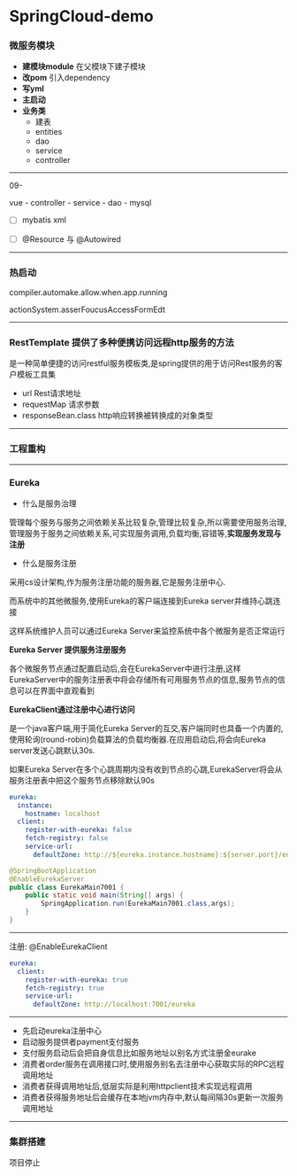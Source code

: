 # SpringCloud-demo
### 微服务模块

- **建模块module**  在父模块下建子模块
- **改pom** 引入dependency
- **写yml**
- **主启动**
- **业务类** 
  * 建表
  * entities
  * dao
  * service
  * controller

---

09-

vue - controller - service - dao - mysql



- [ ] mybatis xml 

- [ ] @Resource 与 @Autowired

---

### 热启动

compiler.automake.allow.when.app.running 

actionSystem.asserFoucusAccessFormEdt 

---

### RestTemplate 提供了多种便携访问远程http服务的方法

是一种简单便捷的访问restful服务模板类,是spring提供的用于访问Rest服务的客户模板工具集

- url Rest请求地址
- requestMap 请求参数
- responseBean.class http响应转换被转换成的对象类型

---

### 工程重构

---

### Eureka

- 什么是服务治理

管理每个服务与服务之间依赖关系比较复杂,管理比较复杂,所以需要使用服务治理,管理服务于服务之间依赖关系,可实现服务调用,负载均衡,容错等,**实现服务发现与注册**

- 什么是服务注册

采用cs设计架构,作为服务注册功能的服务器,它是服务注册中心.

而系统中的其他微服务,使用Eureka的客户端连接到Eureka server并维持心跳连接

这样系统维护人员可以通过Eureka Server来监控系统中各个微服务是否正常运行

**Eureka Server 提供服务注册服务**

各个微服务节点通过配置启动后,会在EurekaServer中进行注册,这样EurekaServer中的服务注册表中将会存储所有可用服务节点的信息,服务节点的信息可以在界面中直观看到

**EurekaClient通过注册中心进行访问**

是一个java客户端,用于简化Eureka Server的互交,客户端同时也具备一个内置的,使用轮询(round-robin)负载算法的负载均衡器.在应用启动后,将会向Eureka server发送心跳默认30s.

如果Eureka Server在多个心跳周期内没有收到节点的心跳,EurekaServer将会从服务注册表中把这个服务节点移除默认90s

```yml
eureka:
  instance:
    hostname: localhost
  client:
    register-with-eureka: false
    fetch-registry: false
    service-url:
      defaultZone: http://${eureka.instance.hostname}:${server.port}/eureka/
```

```java
@SpringBootApplication
@EnableEurekaServer
public class EurekaMain7001 {
    public static void main(String[] args) {
        SpringApplication.run(EurekaMain7001.class,args);
    }
}

```

---

注册: @EnableEurekaClient

```yml
eureka:
  client:
    register-with-eureka: true
    fetch-registry: true
    service-url:
      defaultZone: http://localhost:7001/eureka
```



---

- 先启动eureka注册中心
- 启动服务提供者payment支付服务
- 支付服务启动后会把自身信息比如服务地址以别名方式注册金eurake
- 消费者order服务在调用接口时,使用服务别名去注册中心获取实际的RPC远程调用地址
- 消费者获得调用地址后,低层实际是利用httpclient技术实现远程调用
- 消费者获得服务地址后会缓存在本地jvm内存中,默认每间隔30s更新一次服务调用地址

---

### 集群搭建

项目停止
